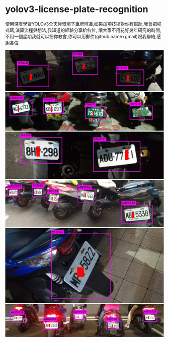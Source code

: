 ﻿# yolov3-license-plate-recognition
使用深度學習YOLOv3全天候環境下車牌辨識,如果這項技術對你有幫助,我會把程式碼,演算流程與想法,我知道的經驗分享給各位,
讓大家不用花好幾年研究的時間,不用一個星期我就可以把你教會,你可以用郵件(github name+gmail)跟我聯絡,感謝各位

![ScreenShot](000104.jpg)
![ScreenShot](000132.jpg)
![ScreenShot](300058.jpg)
![ScreenShot](300209.jpg)
![ScreenShot](300232.jpg)
![ScreenShot](400041.jpg)
